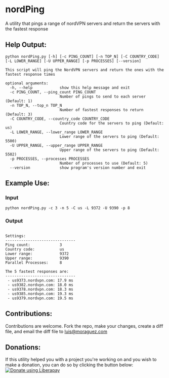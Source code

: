 # nordPing
A utility that pings a range of nordVPN servers and return the servers with the fastest response


## Help Output:
```
python nordPing.py [-h] [-c PING_COUNT] [-n TOP_N] [-C COUNTRY_CODE] [-L LOWER_RANGE] [-U UPPER_RANGE] [-p PROCESSES] [--version]

This script will ping the NordVPN servers and return the ones with the fastest response times

optional arguments:
  -h, --help            show this help message and exit
  -c PING_COUNT, --ping_count PING_COUNT
                        Number of pings to send to each server (Default: 1)
  -n TOP_N, --top_n TOP_N
                        Number of fastest responses to return (Default: 3)
  -C COUNTRY_CODE, --country_code COUNTRY_CODE
                        Country code for the servers to ping (Default: us)
  -L LOWER_RANGE, --lower_range LOWER_RANGE
                        Lower range of the servers to ping (Default: 5500)
  -U UPPER_RANGE, --upper_range UPPER_RANGE
                        Upper range of the servers to ping (Default: 5502)
  -p PROCESSES, --processes PROCESSES
                        Number of processes to use (Default: 5)
  --version             show program's version number and exit
```

## Example Use:
### Input
```
python nordPing.py -c 3 -n 5 -C us -L 9372 -U 9390 -p 8
```

### Output
```

Settings:
-------------------------------
Ping count:             3
Country code:           us
Lower range:            9372
Upper range:            9390
Parallel Processes:     8

The 5 fastest responses are:
-------------------------------
 - us9373.nordvpn.com: 17.9 ms
 - us9382.nordvpn.com: 18.0 ms
 - us9378.nordvpn.com: 18.3 ms
 - us9385.nordvpn.com: 19.3 ms
 - us9379.nordvpn.com: 19.5 ms

```

## Contributions:
Contributions are welcome. Fork the repo, make your changes, create a diff file, and email the diff file to luis@moraguez.com

## Donations:
If this utility helped you with a project you're working on and you wish to make a donation, you can do so by clicking the button below:
<noscript><a href="https://liberapay.com/z3d6380/donate"><img alt="Donate using Liberapay" src="https://liberapay.com/assets/widgets/donate.svg"></a></noscript>
